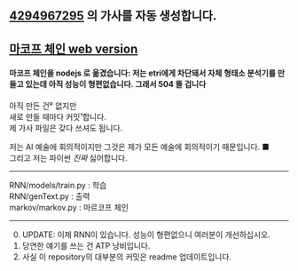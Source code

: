 ## [4294967295](https://www.youtube.com/@NOT2ho) 의 가사를 자동 생성합니다.

## [마코프 체인 web version](https://www.4294967295.io/markov)

#### 마코프 체인을 nodejs 로 옮겼습니다: 저는 etri에게 차단돼서 자체 형태소 분석기를 만들고 있는데 아직 성능이 형편없습니다. 그래서 504 뜰 겁니다

아직 만든 건⁰ 없지만  
새로 만들 때마다 커밋¹합니다.  
제 가사 파일은 갖다 쓰셔도 됩니다.

저는 AI 예술에 회의적이지만 그것은 제가 모든 예술에 회의적이기 때문입니다. ■  
그리고 저는 파이썬 _진짜_ 싫어합니다.

---

RNN/models/train.py : 학습  
RNN/genText.py : 출력  
markov/markov.py : 마르코프 체인

---

0. UPDATE: 이제 RNN이 있습니다. 성능이 형편없으니 여러분이 개선하십시오.
1. 당연한 얘기를 쓰는 건 ATP 낭비입니다.
2. 사실 이 repository의 대부분의 커밋은 readme 업데이트입니다.
